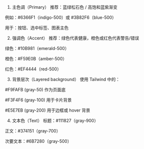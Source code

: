 1. 主色调（Primary）
推荐：蓝绿松石色 / 高饱和蓝紫渐变

例如：#6366F1（indigo-500）或 #3B82F6（blue-500）

用于：按钮、选中标签、图表主色

2. 强调色（Accent）
推荐：绿色代表健康，橙色或红色代表警告/错误

绿色：#10B981（emerald-500）

橙色：#F59E0B（amber-500）

红色：#EF4444（red-500）

3. 背景层次（Layered background）
使用 Tailwind 中的：

#F9FAFB (gray-50) 作为页面底

#F3F4F6 (gray-100) 用于卡片背景

#E5E7EB (gray-200) 用于边框或 hover 背景

4. 文本色（Text）
标题：#111827（gray-900）

正文：#374151（gray-700）

次要文本：#6B7280（gray-500）